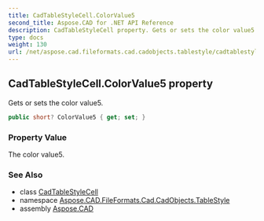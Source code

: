 ```yaml
---
title: CadTableStyleCell.ColorValue5
second_title: Aspose.CAD for .NET API Reference
description: CadTableStyleCell property. Gets or sets the сolor value5
type: docs
weight: 130
url: /net/aspose.cad.fileformats.cad.cadobjects.tablestyle/cadtablestylecell/colorvalue5/
---
```

## CadTableStyleCell.ColorValue5 property

Gets or sets the сolor value5.

```csharp
public short? ColorValue5 { get; set; }
```

### Property Value

The сolor value5.

### See Also

* class [CadTableStyleCell](../)
* namespace [Aspose.CAD.FileFormats.Cad.CadObjects.TableStyle](../../cadtablestylecell/)
* assembly [Aspose.CAD](../../../)



